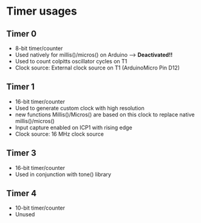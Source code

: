 # Timer usages

## Timer 0
- 8-bit timer/counter
- Used natively for millis()/micros() on Arduino --> **Deactivated!!**
- Used to count colpitts oscillator cycles on T1
- Clock source: External clock source on T1 (ArduinoMicro Pin D12)

## Timer 1
- 16-bit timer/counter
- Used to generate custom clock with high resolution
- new functions Millis()/Micros() are based on this clock to replace native millis()/micros()
- Input capture enabled on ICP1 with rising edge
- Clock source: 16 MHz clock source

## Timer 3
- 16-bit timer/counter
- Used in conjunction with tone() library

## Timer 4
- 10-bit timer/counter
- Unused